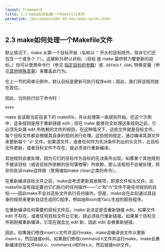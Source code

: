 ```yaml
---
layout: framework
title: 2.3 make如何处理一个Makefile文件
permalink: /doc/make/ch02-03-how-make-works.html
---
```

## 2.3 make如何处理一个Makefile文件

默认情况下，make 从第一个目标开始（名称以 ‘.’ 开头的目标除外，除非它们还包含一个或多个 ‘/’）。这被称为*默认目标*。（目标 是 make 最终努力要更新的目标。）你可以使用命令行（参见
[指定目标的参数](ch09-02-goals.html)）或 `.DEFAULT_GOAL` 特殊变量（参见[其他特殊变量](ch06-14-special-variables.html)）来覆盖此行为。

在上一节的简单示例中，默认目标是更新可执行程序edit；因此，我们将该规则放在首位。

因此，当你执行如下命令时：

```
make
```

make 会读取当前目录下的 makefile，并从处理第一条规则开始。在这个示例中，这条规则是用于重新链接 edit；但在 make 能够完全处理这条规则之前，它必须先处理 edit 所依赖的文件的规则，在这种情况下，这些文件就是目标文件。每个目标文件都会根据其自身的规则进行处理。这些规则规定，通过编译其源文件来更新每个 ‘.o’ 文件。如果源文件，或者任何作为先决条件列出的头文件，比目标文件更新，或者目标文件不存在，就必须进行重新编译。

其他规则会被处理，因为它们的目标作为目标的先决条件出现。如果某个其他规则不被该目标（或该目标所依赖的任何事物等）所依赖，那么该规则不会被处理，除非你告诉make这样做（使用诸如make clean之类的命令）。

在重新编译目标文件之前，make会考虑更新其依赖项，即源文件和头文件。此makefile没有指定要对它们执行的任何操作——“.c”和“.h”文件不是任何规则的目标——因此make不会对这些文件执行任何操作。但是，make会在此刻通过其自身的规则来更新自动生成的C程序，例如由Bison或Yacc生成的那些程序。

在重新编译任何需要的目标文件后，make 会决定是否重新链接 edit。如果文件 edit 不存在，或者任何目标文件比它新，就必须执行重新链接。如果某个目标文件刚刚被重新编译，它现在就会比 edit 新，因此 edit 会被重新链接。

因此，如果我们修改insert.c文件并运行make，make会编译该文件以更新insert.o，然后链接edit。如果我们修改command.h文件并运行make，make会重新编译目标文件kbd.o、command.o和files.o，然后链接edit文件。